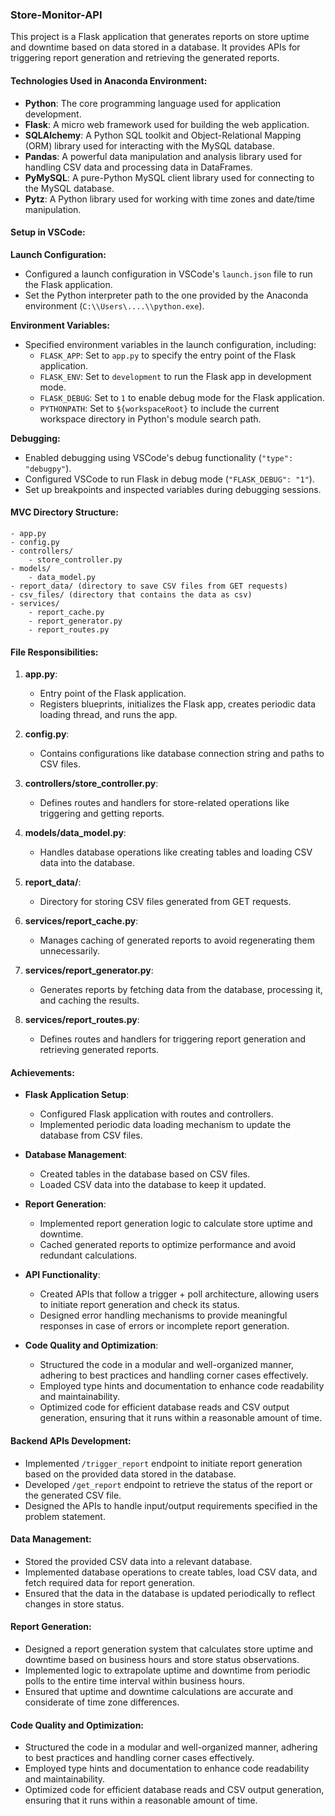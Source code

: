 ### Store-Monitor-API

This project is a Flask application that generates reports on store uptime and downtime based on data stored in a database. It provides APIs for triggering report generation and retrieving the generated reports.

#### Technologies Used in Anaconda Environment:

- **Python**: The core programming language used for application development.
- **Flask**: A micro web framework used for building the web application.
- **SQLAlchemy**: A Python SQL toolkit and Object-Relational Mapping (ORM) library used for interacting with the MySQL database.
- **Pandas**: A powerful data manipulation and analysis library used for handling CSV data and processing data in DataFrames.
- **PyMySQL**: A pure-Python MySQL client library used for connecting to the MySQL database.
- **Pytz**: A Python library used for working with time zones and date/time manipulation.

#### Setup in VSCode:

**Launch Configuration:**
- Configured a launch configuration in VSCode's `launch.json` file to run the Flask application.
- Set the Python interpreter path to the one provided by the Anaconda environment (`C:\\Users\....\\python.exe`).

**Environment Variables:**
- Specified environment variables in the launch configuration, including:
  - `FLASK_APP`: Set to `app.py` to specify the entry point of the Flask application.
  - `FLASK_ENV`: Set to `development` to run the Flask app in development mode.
  - `FLASK_DEBUG`: Set to `1` to enable debug mode for the Flask application.
  - `PYTHONPATH`: Set to `${workspaceRoot}` to include the current workspace directory in Python's module search path.

**Debugging:**
- Enabled debugging using VSCode's debug functionality (`"type": "debugpy"`).
- Configured VSCode to run Flask in debug mode (`"FLASK_DEBUG": "1"`).
- Set up breakpoints and inspected variables during debugging sessions.

#### MVC Directory Structure:

```
- app.py
- config.py
- controllers/
    - store_controller.py
- models/
    - data_model.py
- report_data/ (directory to save CSV files from GET requests)
- csv_files/ (directory that contains the data as csv)
- services/
    - report_cache.py
    - report_generator.py
    - report_routes.py
```

#### File Responsibilities:

1. **app.py**: 
   - Entry point of the Flask application.
   - Registers blueprints, initializes the Flask app, creates periodic data loading thread, and runs the app.
   
2. **config.py**:
   - Contains configurations like database connection string and paths to CSV files.

3. **controllers/store_controller.py**:
   - Defines routes and handlers for store-related operations like triggering and getting reports.

4. **models/data_model.py**:
   - Handles database operations like creating tables and loading CSV data into the database.

5. **report_data/**:
   - Directory for storing CSV files generated from GET requests.

6. **services/report_cache.py**:
   - Manages caching of generated reports to avoid regenerating them unnecessarily.

7. **services/report_generator.py**:
   - Generates reports by fetching data from the database, processing it, and caching the results.

8. **services/report_routes.py**:
   - Defines routes and handlers for triggering report generation and retrieving generated reports.


#### Achievements:

- **Flask Application Setup**:
  - Configured Flask application with routes and controllers.
  - Implemented periodic data loading mechanism to update the database from CSV files.

- **Database Management**:
  - Created tables in the database based on CSV files.
  - Loaded CSV data into the database to keep it updated.

- **Report Generation**:
  - Implemented report generation logic to calculate store uptime and downtime.
  - Cached generated reports to optimize performance and avoid redundant calculations.

- **API Functionality**:
  - Created APIs that follow a trigger + poll architecture, allowing users to initiate report generation and check its status.
  - Designed error handling mechanisms to provide meaningful responses in case of errors or incomplete report generation.

- **Code Quality and Optimization**:
  - Structured the code in a modular and well-organized manner, adhering to best practices and handling corner cases effectively.
  - Employed type hints and documentation to enhance code readability and maintainability.
  - Optimized code for efficient database reads and CSV output generation, ensuring that it runs within a reasonable amount of time.

#### Backend APIs Development:

- Implemented `/trigger_report` endpoint to initiate report generation based on the provided data stored in the database.
- Developed `/get_report` endpoint to retrieve the status of the report or the generated CSV file.
- Designed the APIs to handle input/output requirements specified in the problem statement.

#### Data Management:

- Stored the provided CSV data into a relevant database.
- Implemented database operations to create tables, load CSV data, and fetch required data for report generation.
- Ensured that the data in the database is updated periodically to reflect changes in store status.

#### Report Generation:

- Designed a report generation system that calculates store uptime and downtime based on business hours and store status observations.
- Implemented logic to extrapolate uptime and downtime from periodic polls to the entire time interval within business hours.
- Ensured that uptime and downtime calculations are accurate and considerate of time zone differences.

#### Code Quality and Optimization:

- Structured the code in a modular and well-organized manner, adhering to best practices and handling corner cases effectively.
- Employed type hints and documentation to enhance code readability and maintainability.
- Optimized code for efficient database reads and CSV output generation, ensuring that it runs within a reasonable amount of time.